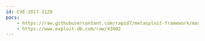 ```yaml
---
id: CVE-2017-1129
pocs:
    - https://raw.githubusercontent.com/rapid7/metasploit-framework/master/modules/auxiliary/dos/http/ibm_lotus_notes.rb
    - https://www.exploit-db.com/raw/42602
---
```

